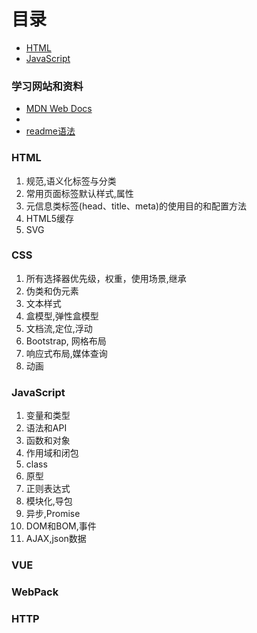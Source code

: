 # 目录
  - [HTML](#HTML)
  - [JavaScript](#JavaScript)


### 学习网站和资料
   - [MDN Web Docs](https://developer.mozilla.org/zh-CN/docs/Web)
   - [](https://doc.houdunren.com/)
   - [readme语法](https://github.com/guodongxiaren/README/blob/master/README.md#readme)


### HTML
 1. 规范,语义化标签与分类
 2. 常用页面标签默认样式,属性
 3. 元信息类标签(head、title、meta)的使用目的和配置方法
 4. HTML5缓存
 5. SVG

### CSS
  1. 所有选择器优先级，权重，使用场景,继承
  2. 伪类和伪元素
  3. 文本样式
  4. 盒模型,弹性盒模型
  5. 文档流,定位,浮动
  6. Bootstrap, 网格布局
  7. 响应式布局,媒体查询
  8. 动画
  
### JavaScript
  1. 变量和类型
  2. 语法和API
  3. 函数和对象
  4. 作用域和闭包
  5. class
  6. 原型
  7. 正则表达式
  8. 模块化,导包
  9. 异步,Promise
  10. DOM和BOM,事件
  11. AJAX,json数据
  
### VUE

### WebPack

### HTTP 



